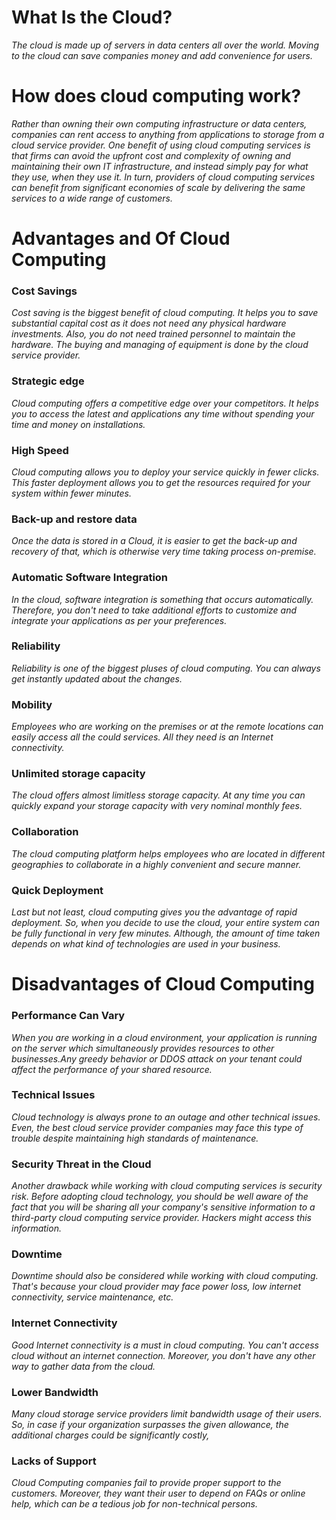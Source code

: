 # What Is the Cloud? 
*The cloud is made up of servers in data centers all over the world. 
Moving to the cloud can save companies money and add convenience for users.*

# How does cloud computing work?

*Rather than owning their own computing infrastructure or data centers, companies can rent access to anything from 
applications to storage from a cloud service provider.
One benefit of using cloud computing services is that firms can avoid the upfront cost and complexity of owning and maintaining
their own IT infrastructure, and instead simply pay for what they use, when they use it.
In turn, providers of cloud computing services can benefit from significant economies of scale by delivering the 
same services to a wide range of customers.*

# Advantages and Of Cloud Computing

### Cost Savings
*Cost saving is the biggest benefit of cloud computing. It helps you to save substantial capital cost as it does not
need any physical hardware investments. Also, you do not need trained personnel to maintain the hardware. The buying
and managing of equipment is done by the cloud service provider.*

### Strategic edge
*Cloud computing offers a competitive edge over your competitors. It helps you to access the latest and applications any
time without spending your time and money on installations.*

### High Speed
*Cloud computing allows you to deploy your service quickly in fewer clicks. This faster deployment allows you to get
the resources required for your system within fewer minutes.*

### Back-up and restore data
*Once the data is stored in a Cloud, it is easier to get the back-up and recovery of that, which is otherwise very
time taking process on-premise.*

### Automatic Software Integration
*In the cloud, software integration is something that occurs automatically. Therefore, you don't need to take additional 
efforts to customize and integrate your applications as per your preferences.*

### Reliability
*Reliability is one of the biggest pluses of cloud computing. You can always get instantly updated about the changes.*

### Mobility
*Employees who are working on the premises or at the remote locations can easily access all the could services. 
All they need is an Internet connectivity.*

### Unlimited storage capacity
*The cloud offers almost limitless storage capacity. At any time you can quickly expand your storage capacity 
with very nominal monthly fees.*

### Collaboration
*The cloud computing platform helps employees who are located in different geographies to collaborate
in a highly convenient and secure manner.*

### Quick Deployment
*Last but not least, cloud computing gives you the advantage of rapid deployment. So, when you decide to use
the cloud, your entire system can be fully functional in very few minutes. Although, the amount of time taken depends on what kind of 
technologies are used in your business.*

# Disadvantages of Cloud Computing

### Performance Can Vary
*When you are working in a cloud environment, your application is running on the server which simultaneously provides resources to 
other businesses.Any greedy behavior or DDOS attack on your tenant could affect the performance of your shared resource.*

### Technical Issues
*Cloud technology is always prone to an outage and other technical issues. Even, the best cloud service provider companies may face
this type of trouble despite maintaining high standards of maintenance.*

### Security Threat in the Cloud
*Another drawback while working with cloud computing services is security risk. Before adopting cloud technology, you should be
well aware of the fact that you will be sharing all your company's sensitive information to a third-party cloud computing service
provider. Hackers might access this information.*

### Downtime
*Downtime should also be considered while working with cloud computing. That's because your cloud provider may face power loss,
low internet connectivity, service maintenance, etc.*

### Internet Connectivity
*Good Internet connectivity is a must in cloud computing. You can't access cloud without an internet connection.
Moreover, you don't have any other way to gather data from the cloud.*

### Lower Bandwidth
*Many cloud storage service providers limit bandwidth usage of their users. So, in case if your organization surpasses the given
allowance, the additional charges could be significantly costly,*

### Lacks of Support
*Cloud Computing companies fail to provide proper support to the customers. Moreover, they want their user to depend on FAQs or
online help, which can be a tedious job for non-technical persons.*
